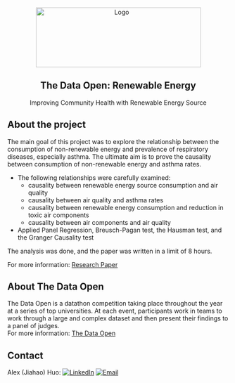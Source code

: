 <!-- PROJECT LOGO -->
<br />
<p align="center">
  <a>
    <img src="https://uwaterloo.ca/computer-science/sites/ca.computer-science/files/uploads/images/data-open-logo.jpg" alt="Logo" width="375" height="136">
  </a>
  <h2 align="center">The Data Open: Renewable Energy</h2>

  <p align="center">
    Improving Community Health with Renewable Energy Source
  </p>
</p>


<!-- ABOUT THE PROJECT -->
## About the project
The main goal of this project was to explore the relationship between the consumption of non-renewable energy and prevalence of respiratory diseases, especially asthma. The ultimate aim is to prove the causality between consumption of non-renewable energy and asthma rates. 

* The following relationships were carefully examined: 
  * causality between renewable energy source consumption and air quality
  * causality between air quality and asthma rates
  * causality between renewable energy consumption and reduction in toxic air components
  * causality between air components and air quality
* Applied Panel Regression, Breusch-Pagan test, the Hausman test, and the Granger Causality test

The analysis was done, and the paper was written in a limit of 8 hours. 

For more information: [Research Paper](https://github.com/jhuo831alex/DataOpen_Renewable-Energy/blob/master/Team_14.pdf)


<!-- ABOUT THE DATA OPEN -->
## About The Data Open
The Data Open is a datathon competition taking place throughout the year at a series of top universities. At each event, participants work in teams to work through a large and complex dataset and then present their findings to a panel of judges. <br />
For more information: [The Data Open](https://www.citadel.com/careers/the-data-open/)

<!-- CONTACT -->
## Contact
Alex (Jiahao) Huo: 
[![LinkedIn][linkedin-shield]][linkedin-url]
[![Email][email-shield]][email-url]


<!-- MARKDOWN LINKS & IMAGES -->
[linkedin-shield]: https://img.shields.io/badge/-LinkedIn-black.svg?style=flat-square&logo=linkedin&colorB=555
[linkedin-url]: https://www.linkedin.com/in/jiahaohuo/
[email-shield]: https://img.shields.io/badge/-Gmail-black.svg?style=flat-square&logo=gmail&colorB=555
[email-url]: mailto:jiahao.h@columbia.edu
